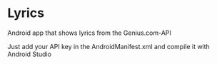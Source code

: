 # Lyrics
Android app that shows lyrics from the Genius.com-API

Just add your API key in the AndroidManifest.xml and compile it with Android Studio
